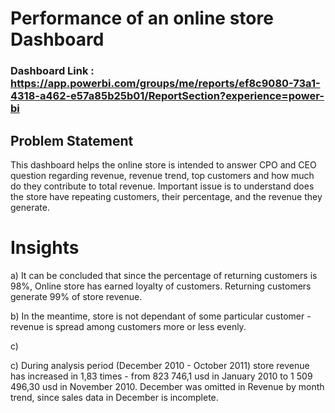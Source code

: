 # Performance of an online store Dashboard

### Dashboard Link : https://app.powerbi.com/groups/me/reports/ef8c9080-73a1-4318-a462-e57a85b25b01/ReportSection?experience=power-bi

## Problem Statement

This dashboard helps the online store is intended to answer CPO and CEO question regarding revenue, revenue trend, top customers and how much do they contribute to total revenue. Important issue is to understand does the store have repeating customers, their percentage, and the revenue they generate.

# Insights

a) It can be concluded that since the percentage of returning customers is 98%, Online store has earned loyalty of customers. Returning customers generate 99% of store revenue.

b) In the meantime, store is not dependant of some particular customer - revenue is spread among customers more or less evenly.

c) 

c) During analysis period (December 2010 - October 2011) store revenue has increased in 1,83 times - from 823 746,1 usd in January 2010 to 1 509 496,30 usd in November 2010. December was omitted in Revenue by month trend, since sales data in December is incomplete. 




 
